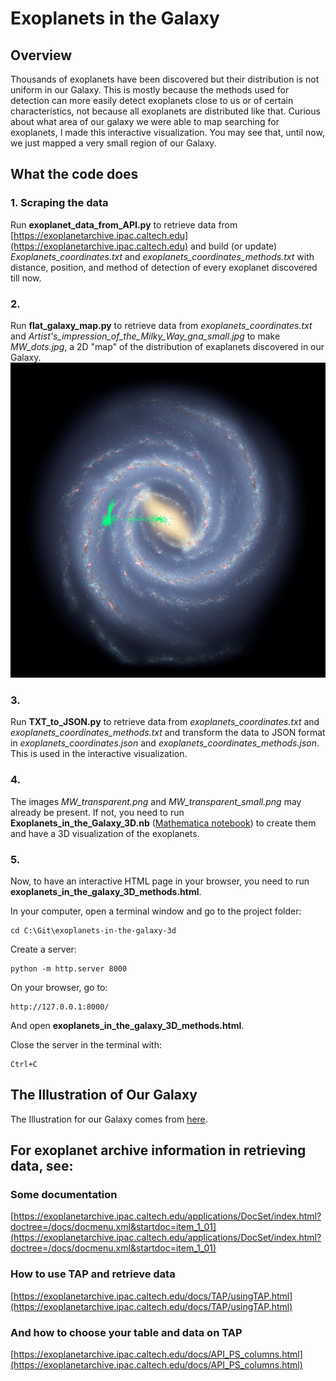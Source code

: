 # Exoplanets in the Galaxy

## Overview
Thousands of exoplanets have been discovered but their distribution is not uniform in our Galaxy. This is mostly because the methods used for detection can more easily detect exoplanets close to us or of certain characteristics, not because all exoplanets are distributed like that. Curious about what area of our galaxy we were able to map searching for exoplanets, I made this interactive visualization. You may see that, until now, we just mapped a very small region of our Galaxy.

## What the code does

### 1. Scraping the data
Run **exoplanet_data_from_API.py** to retrieve data from [https://exoplanetarchive.ipac.caltech.edu](https://exoplanetarchive.ipac.caltech.edu) and build (or update) _Exoplanets_coordinates.txt_ and _exoplanets_coordinates_methods.txt_ with distance, position, and method of detection of every exoplanet discovered till now.

### 2.
Run **flat_galaxy_map.py** to retrieve data from _exoplanets_coordinates.txt_ and _Artist's_impression_of_the_Milky_Way_gna_small.jpg_ to make _MW_dots.jpg_, a 2D "map" of the distribution of exaplanets discovered in our Galaxy.
![Representation of the positions of the discovered exoplanets in our Galaxy.](/MW_dots.jpg)

### 3.
Run **TXT_to_JSON.py** to retrieve data from _exoplanets_coordinates.txt_ and _exoplanets_coordinates_methods.txt_ and transform the data to JSON format in _exoplanets_coordinates.json_ and _exoplanets_coordinates_methods.json_. This is used in the interactive visualization.

### 4.
The images _MW_transparent.png_ and _MW_transparent_small.png_ may already be present. If not, you need to run **Exoplanets_in_the_Galaxy_3D.nb** ([Mathematica notebook](https://www.wolfram.com/notebooks/)) to create them and have a 3D visualization of the exoplanets.

### 5.
Now, to have an interactive HTML page in your browser, you need to run **exoplanets_in_the_galaxy_3D_methods.html**.

In your computer, open a terminal window and go to the project folder:
```console
cd C:\Git\exoplanets-in-the-galaxy-3d
```
Create a server:
```console
python -m http.server 8000
```
On your browser, go to:
```console
http://127.0.0.1:8000/
```
And open **exoplanets_in_the_galaxy_3D_methods.html**.

Close the server in the terminal with:
```console
Ctrl+C
```

## The Illustration of Our Galaxy
The Illustration for our Galaxy comes from [here](https://www.eso.org/public/images/eso1339g/).

## For exoplanet archive information in retrieving data, see:
### Some documentation
[https://exoplanetarchive.ipac.caltech.edu/applications/DocSet/index.html?doctree=/docs/docmenu.xml&startdoc=item_1_01](https://exoplanetarchive.ipac.caltech.edu/applications/DocSet/index.html?doctree=/docs/docmenu.xml&startdoc=item_1_01)
### How to use TAP and retrieve data
[https://exoplanetarchive.ipac.caltech.edu/docs/TAP/usingTAP.html](https://exoplanetarchive.ipac.caltech.edu/docs/TAP/usingTAP.html)
### And how to choose your table and data on TAP
[https://exoplanetarchive.ipac.caltech.edu/docs/API_PS_columns.html](https://exoplanetarchive.ipac.caltech.edu/docs/API_PS_columns.html)
